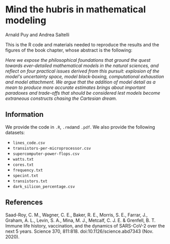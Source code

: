 
# Mind the hubris in mathematical modeling

Arnald Puy and Andrea Saltelli

This is the R code and materials needed to reproduce the results and the figures of the book chapter, whose abstract is the following:

*Here we expose the philosophical foundations that ground the quest towards ever-detailed mathematical models in the natural sciences, and reflect on four practical issues derived from this pursuit: explosion of the model's uncertainty space, model black-boxing, computational exhaustion and model attachment. We argue that the addition of model detail as a mean to produce more accurate estimates brings about important paradoxes and trade-offs that should be considered lest models become extraneous constructs chasing the Cartesian dream.*

## Information

We provide the code in `.R`, `.rmd`and `.pdf`. We also provide the following datasets:

* `lines_code.csv` 
* `transistors-per-microprocessor.csv`
* `supercomputer-power-flops.csv`
* `watts.txt`
* `cores.txt`
* `frequency.txt`
* `specint.txt`
* `transistors.txt`
* `dark_silicon_percentage.csv`

## References

Saad-Roy, C. M., Wagner, C. E., Baker, R. E., Morris, S. E., Farrar, J., Graham, A. L., Levin, S. A., Mina, M. J., Metcalf, C. J. E. & Grenfell, B. T. Immune life history, vaccination, and the dynamics of SARS-CoV-2 over the next 5 years. Science 370, 811:818. doi:10.1126/science.abd7343 (Nov. 2020).